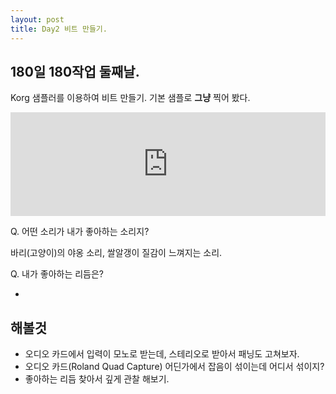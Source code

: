 ```yaml
---
layout: post
title: Day2 비트 만들기.
---
```

## 180일 180작업 둘째날. 

Korg 샘플러를 이용하여 비트 만들기. 기본 샘플로 **그냥** 찍어 봤다.  

<iframe width="100%" height="166" scrolling="no" frameborder="no" src="https://w.soundcloud.com/player/?url=https%3A//api.soundcloud.com/tracks/184886288&amp;color=00cc11&amp;auto_play=false&amp;hide_related=false&amp;show_comments=true&amp;show_user=true&amp;show_reposts=false">&nbsp;</iframe>

Q. 어떤 소리가 내가 좋아하는 소리지?

  바리(고양이)의 야옹 소리, 쌀알갱이 질감이 느껴지는 소리.

Q. 내가 좋아하는 리듬은?

  - 

## 해볼것 

  - 오디오 카드에서 입력이 모노로 받는데, 스테리오로 받아서 패닝도 고쳐보자.
  - 오디오 카드(Roland Quad Capture) 어딘가에서 잡음이 섞이는데 어디서 섞이지?
  - 좋아하는 리듬 찾아서 깊게 관찰 해보기.





